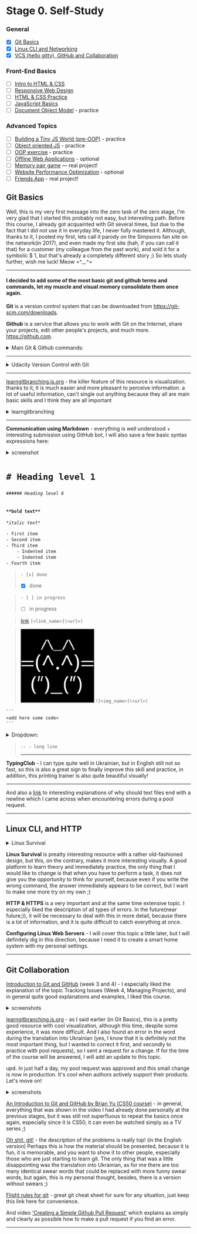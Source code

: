 # Stage 0. Self-Study

### General
- [x] [Git Basics](https://github.com/kottans/frontend/blob/2022_UA/tasks/git-intro.md)
- [x] [Linux CLI and Networking](https://github.com/kottans/frontend/blob/2022_UA/tasks/linux-cli-http.md)
- [x] [VCS (hello gitty), GitHub and Collaboration](https://github.com/kottans/frontend/blob/2022_UA/tasks/git-collaboration.md)
### Front-End Basics
- [ ] [Intro to HTML & CSS](https://github.com/kottans/frontend/blob/2022_UA/tasks/html-css-intro.md)
- [ ] [Responsive Web Design](https://github.com/kottans/frontend/blob/2022_UA/tasks/html-css-responsive.md)
- [ ] [HTML & CSS Practice](https://github.com/kottans/frontend/blob/2022_UA/tasks/html-css-popup.md)
- [ ] [JavaScript Basics](https://github.com/kottans/frontend/blob/2022_UA/tasks/js-basics.md)
- [ ] [Document Object Model](https://github.com/kottans/frontend/blob/2022_UA/tasks/js-dom.md) - practice
### Advanced Topics
- [ ] [Building a Tiny JS World (pre-OOP)](https://github.com/kottans/frontend/blob/2022_UA/tasks/js-pre-oop.md) - practice
- [ ] [Object oriented JS](https://github.com/kottans/frontend/blob/2022_UA/tasks/js-oop.md) - practice
- [ ] [OOP exercise](https://github.com/kottans/frontend/blob/2022_UA/tasks/js-post-oop.md) - practice
- [ ] [Offline Web Applications](https://github.com/kottans/frontend/blob/2022_UA/tasks/app-design-offline.md) - optional
- [ ] [Memory pair game](https://github.com/kottans/frontend/blob/2022_UA/tasks/memory-pair-game.md) — real project!
- [ ] [Website Performance Optimization](https://github.com/kottans/frontend/blob/2022_UA/tasks/app-design-performance.md) - optional
- [ ] [Friends App](https://github.com/kottans/frontend/blob/2022_UA/tasks/friends-app.md) - real project!

## Git Basics

Well, this is my very first message into the zero task of the zero stage, I'm very glad that I started this probably not easy, but interesting path.
Before this course, I already got acquainted with Git several times, but due to the fact that I did not use it in everyday life, I never fully mastered it. Although, thanks to it, I posted my first, lets call it parody on the Simpsons fan site on the network(in 2017), and even made my first site (hah, if you can call it that) for a customer (my colleague from the past work), and sold it for a symbolic $ 1, but that's already a completely different story ;)
So lets study further, wish me luck! Meow =^._.^= 
-- -


#### I decided to add some of the most basic git and github terms and commands, let my muscle and visual memory consolidate them once again.

**Git** is a version control system that can be downloaded from https://git-scm.com/downloads.

**Github** is a service that allows you to work with Git on the Internet, share your projects, edit other people's projects, and much more.
https://github.com.


<details>
  <summary>Main Git & Github commands:</summary>


**git init** - initialize the repository in the current directory

**git status** - show current status (use this in any unclear situation)

**git add <file_name>** - track file changes

**git add .** - track all files in the current directory

**git commit** - save changes in the commit (add a description of the commit through the code editor that will be open automatically, more suitable for long descriptions)

**git commit - m <commit desc>** - save changes in the commit and add a description of the commit (suitable for shorter descriptions)

**git commit -a -m <commit desc>** – this command includes git add and git commit in one line

**git branch** - show a list of branches

**git branch <branch_name>** - create a new branch with the name <branch_name>

**git branch -D <branch_name>** - delete branch <branch_name>

**git checkout <branch_name>** - switch to the last commit in branch <branch_name>

**git checkout -b <branch_name>** - create and switch to branch <branch_name>

**git merge <branch_name>** - merge the current branch with <branch_name>

**git log** - see the history of commits

**git log** --oneline - show the history of commits in one line

**git config** --global user.name - show user name

**git config** --global user.name <new_user> - change username

**git config** --global user.email - show the user's email address

**git config** --global user.email <new@mail.ua> - change the user's email address

**git push** - push current local commits to a remote repository

**git pull** - take changes from a remote repository to a local one

**git clone <link>** - clone a project from a remote repository

**code.** - open file in the directory using VSCode

</details>
  
-- -
  
<details>
  <summary>Udacity Version Control with Git</summary>

  ![udacity](https://github.com/Serge044/kottans-frontend/blob/main/task_git-intro/udacity.png)
  ![udacity](https://github.com/Serge044/kottans-frontend/blob/main/task_git-intro/udacity1.png)

</details>

-- -
  
[learngitbranching.js.org](https://learngitbranching.js.org/?locale=uk) - the killer feature of this resource is visualization. thanks to it, it is much easier and more pleasant to perceive information. a lot of useful information, can't single out anything because they all are main basic skills and I think they are all important
  
<details>
  <summary>learngitbranching</summary>

![learngitbranching.js.org](https://github.com/Serge044/kottans-frontend/blob/main/task_git-intro/learngitbranching.js.org.png)
![learngitbranching.js.org](https://github.com/Serge044/kottans-frontend/blob/main/task_git-intro/learngitbranching.js.org1.png)

</details>
  
-- -
  
**Communication using Markdown** - everything is well understood + interesting submission using GitHub bot, I will also save a few basic syntax expressions here:

<details>
  <summary>screenshot</summary>

![Communication using Markdown](https://github.com/Serge044/kottans-frontend/blob/main/task_git-intro/Communicating%20using%20Markdown.png)

</details>


# ```# Heading level 1```
###### ```###### Heading level 6```


**```**bold text**```**

  
*```*italic text*```*


```
- First item
- Second item
- Third item
    - Indented item
    - Indented item
- Fourth item
```

> ```- [x] done```
> - [x] done

> ```- [ ] in progress```
> - [ ] in progress

> [link](https://en.wikipedia.org/wiki/Link) ```[<link_name>](<url>)```
  
> ![<kottans_logo>](https://github.com/Serge044/kottans-frontend/blob/main/task_git-intro/Kottans.png) ```![<img_name>](<url>)```

~~~
```
<add here some code>
```
~~~

<details>
  <summary>Dropdown:</summary>

```
<details>
  <summary>Dropdown:</summary>

  <add some dropdown text here>

</details>
  
```

</details>
  
> ```-- - long line```
> -- -
  
**TypingClub** - I can type quite well in Ukrainian, but in English still not so fast, so this is also a great sign to finally improve this skill and practice, in addition, this printing trainer is also quite beautiful visually!

-- -
  
And also a [link](https://stackoverflow.com/questions/729692/why-should-text-files-end-with-a-newline) to interesting explanations of why should text files end with a newline which I came across when encountering errors during a pool request.

-- -

## Linux CLI, and HTTP

<details>
  <summary>Linux Survival</summary>

  ![LinuxSurvival](https://github.com/Serge044/kottans-frontend/blob/main/task_linux_cli/LinuxSurvival0.png)
  ![LinuxSurvival](https://github.com/Serge044/kottans-frontend/blob/main/task_linux_cli/LinuxSurvival1.png)
  ![LinuxSurvival](https://github.com/Serge044/kottans-frontend/blob/main/task_linux_cli/LinuxSurvival2.png)
  ![LinuxSurvival](https://github.com/Serge044/kottans-frontend/blob/main/task_linux_cli/LinuxSurvival3.png)
  ![LinuxSurvival](https://github.com/Serge044/kottans-frontend/blob/main/task_linux_cli/LinuxSurvival4.png)

</details>

**Linux Survival** is preatty interesting resource with a rather old-fashioned design, but this, on the contrary, makes it more interesting visually. A good platform to learn theory and immediately practice, the only thing that I would like to change is that when you have to perform a task, it does not give you the opportunity to think for yourself, because even if you write the wrong command, the answer immediately appears to be correct, but I want to make one more try on my own ;)

**HTTP & HTTPS** is a very important and at the same time extensive topic. I especially liked the description of all types of errors. In the future(near future;)), it will be necessary to deal with this in more detail, because there is a lot of information, and it is quite difficult to catch everything at once.

**Configuring Linux Web Servers** - I will cover this topic a little later, but I will definitely dig in this direction, because I need it to create a smart home system with my personal settings.

-- -

## Git Collaboration

[Introduction to Git and GitHub](https://www.coursera.org/learn/introduction-git-github) (week 3 and 4) - 
I especially liked the explanation of the topic Tracking Issues (Week 4, Managing Projects), and in general quite good explanations and examples, I liked this course.

<details>
  <summary>screenshots</summary>

  ![coursera_week3](https://github.com/Serge044/kottans-frontend/blob/main/task_git_collaboration/coursera_week3.png)
  ![coursera_week4](https://github.com/Serge044/kottans-frontend/blob/main/task_git_collaboration/coursera_week4.png)

</details>

[learngitbranching.js.org](https://learngitbranching.js.org/?locale=uk) - as I said earlier (in Git Basics), this is a pretty good resource with cool visualization, although this time, despite some experience, it was more difficult.
And I also found an error in the word during the translation into Ukrainian (yes, I know that it is definitely not the most important thing, but I wanted to correct it first, and secondly to practice with pool requests), so I sent a request for a change. If for the time of the course will be answered, I will add an update to this topic.

upd. In just half a day, my pool request was approved and this small change is now in production. It's cool when authors actively support their products. Let's move on!

<details>
  <summary>screenshots</summary>

![learngitbranching.js.org](https://github.com/Serge044/kottans-frontend/blob/main/task_git_collaboration/learngitbranching.js.org.png)
![learngitbranching.js.org](https://github.com/Serge044/kottans-frontend/blob/main/task_git_collaboration/learngitbranching.js.org_2.png)
![pull-request](https://github.com/Serge044/kottans-frontend/blob/main/task_git_collaboration/pull-request.png)

</details>

[An Introduction to Git and GitHub by Brian Yu (CS50 course)](https://www.youtube.com/watch?v=MJUJ4wbFm_A&ab_channel=CS50) - 
in general, everything that was shown in the video I had already done personally at the previous stages, but it was still not superfluous to repeat the basics once again, especially since it is CS50, it can even be watched simply as a TV series ;)

[Oh shit, git!](https://ohshitgit.com/) - the description of the problems is really top! (in the English version)
Perhaps this is how the material should be presented, because it is fun, it is memorable, and you want to show it to other people, especially those who are just starting to learn git.
The only thing that was a little disappointing was the translation into Ukrainian, as for me there are too many identical swear words that could be replaced with more funny swear words, but again, this is my personal thought, besides, there is a version without swears ;)

[Flight rules for git](https://github.com/k88hudson/git-flight-rules) - great git cheat sheet for sure for any situation, just keep this link here for convenience.

And video ['Creating a Simple Github Pull Request'](https://www.youtube.com/watch?v=rgbCcBNZcdQ&ab_channel=JakeVanderplas) which explains as simply and clearly as possible how to make a pull request if you find an error.

-- -
